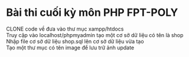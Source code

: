 # Bài thi cuối kỳ môn PHP FPT-POLY
CLONE code về đưa vào thư mục xampp/htdocs</br>
Truy cập vào localhost/phpmyadmin tạo một cơ sở dữ liệu có tên là shop</br>
Nhập file cơ sở dữ liệu shop.sql lên cơ sở dữ liệu vừa tạo</br>
Tạo một thư mục có tên image để lưu trữ ảnh update
